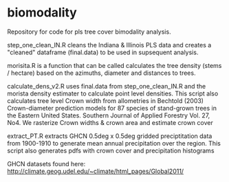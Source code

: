 # biomodality
Repository for code for pls tree cover bimodality analysis.

step_one_clean_IN.R cleans the Indiana & Illinois PLS data and creates a "cleaned" dataframe (final.data) to be used in supsequent analysis. 

morisita.R is a function that can be called calculates the tree density (stems / hectare) based on the azimuths, diameter and distances to trees.

calculate_dens_v2.R uses final.data from step_one_clean_IN.R and the morista density estimater to calculate point level densities. This script also calculates tree level Crown width from allometries in Bechtold (2003) Crown-diameter prediction models for 87 species of stand-grown trees in the Eastern United States. Southern Journal of Applied Forestry Vol. 27, No4. 
We rasterize Crown widths & crown area and estimate crown cover

extract_PT.R extracts GHCN 0.5deg x 0.5deg gridded preciptitation data from 1900-1910 to generate mean annual precipitation over the region. This script also generates pdfs with crown cover and precipitation histograms



GHCN datasets found here: http://climate.geog.udel.edu/~climate/html_pages/Global2011/




